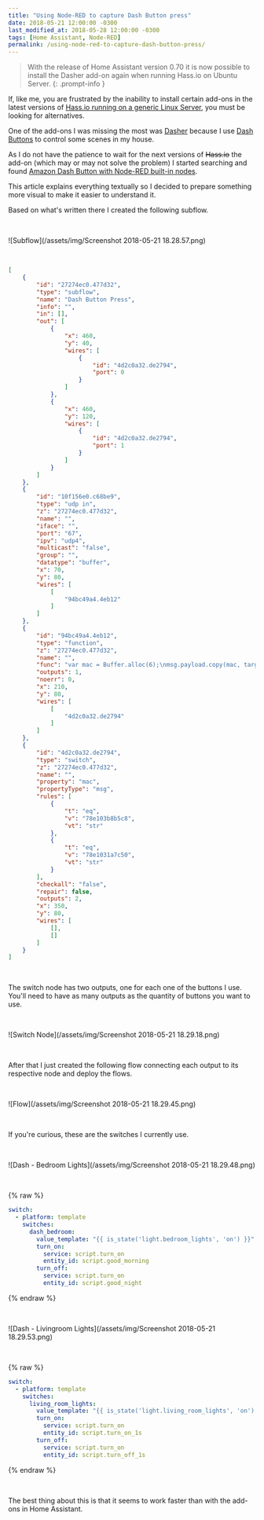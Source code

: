 ```yaml
---
title: "Using Node-RED to capture Dash Button press"
date: 2018-05-21 12:00:00 -0300
last_modified_at: 2018-05-28 12:00:00 -0300
tags: [Home Assistant, Node-RED]
permalink: /using-node-red-to-capture-dash-button-press/
---
```

<!-- markdownlint-disable html -->
> With the release of Home Assistant version 0.70 it is now possible to install the Dasher add-on again when running Hass.io on Ubuntu Server.
{: .prompt-info }

If, like me, you are frustrated by the inability to install certain add-ons in the latest versions of [Hass.io running on a generic Linux Server](https://www.home-assistant.io/hassio/installation/#alternative-install-on-generic-linux-server), you must be looking for alternatives.

One of the add-ons I was missing the most was [Dasher](https://github.com/james-fry/hassio-addons/tree/master/dasher) because I use [Dash Buttons](https://www.amazon.com/ddb/learn-more) to control some scenes in my house.

As I do not have the patience to wait for the next versions of <s>Hass.io</s> the add-on \(which may or may not solve the problem\) I started searching and found [Amazon Dash Button with Node-RED built-in nodes](https://solarhinted.blogspot.com/2017/07/amazon-dash-button-with-node-red-built.html).

This article explains everything textually so I decided to prepare something more visual to make it easier to understand it.

Based on what's written there I created the following subflow.

<br />

![Subflow](/assets/img/Screenshot 2018-05-21 18.28.57.png)

<br />

```json
[
    {
        "id": "27274ec0.477d32",
        "type": "subflow",
        "name": "Dash Button Press",
        "info": "",
        "in": [],
        "out": [
            {
                "x": 460,
                "y": 40,
                "wires": [
                    {
                        "id": "4d2c0a32.de2794",
                        "port": 0
                    }
                ]
            },
            {
                "x": 460,
                "y": 120,
                "wires": [
                    {
                        "id": "4d2c0a32.de2794",
                        "port": 1
                    }
                ]
            }
        ]
    },
    {
        "id": "10f156e0.c68be9",
        "type": "udp in",
        "z": "27274ec0.477d32",
        "name": "",
        "iface": "",
        "port": "67",
        "ipv": "udp4",
        "multicast": "false",
        "group": "",
        "datatype": "buffer",
        "x": 70,
        "y": 80,
        "wires": [
            [
                "94bc49a4.4eb12"
            ]
        ]
    },
    {
        "id": "94bc49a4.4eb12",
        "type": "function",
        "z": "27274ec0.477d32",
        "name": "",
        "func": "var mac = Buffer.alloc(6);\nmsg.payload.copy(mac, targetStart=0, sourceStart=28, sourceEnd=34);\nmsg.mac = mac.toString('hex');\nreturn msg;",
        "outputs": 1,
        "noerr": 0,
        "x": 210,
        "y": 80,
        "wires": [
            [
                "4d2c0a32.de2794"
            ]
        ]
    },
    {
        "id": "4d2c0a32.de2794",
        "type": "switch",
        "z": "27274ec0.477d32",
        "name": "",
        "property": "mac",
        "propertyType": "msg",
        "rules": [
            {
                "t": "eq",
                "v": "78e103b8b5c8",
                "vt": "str"
            },
            {
                "t": "eq",
                "v": "78e1031a7c50",
                "vt": "str"
            }
        ],
        "checkall": "false",
        "repair": false,
        "outputs": 2,
        "x": 350,
        "y": 80,
        "wires": [
            [],
            []
        ]
    }
]
```

<br />

The switch node has two outputs, one for each one of the buttons I use. You'll need to have as many outputs as the quantity of buttons you want to use.

<br />

![Switch Node](/assets/img/Screenshot 2018-05-21 18.29.18.png)

<br />

After that I just created the following flow connecting each output to its respective node and deploy the flows.

<br />

![Flow](/assets/img/Screenshot 2018-05-21 18.29.45.png)

<br />

If you're curious, these are the switches I currently use.

<br />

![Dash - Bedroom Lights](/assets/img/Screenshot 2018-05-21 18.29.48.png)

<br />

{% raw %}

```yaml
switch:
  - platform: template
    switches:
      dash_bedroom:
        value_template: "{{ is_state('light.bedroom_lights', 'on') }}"
        turn_on:
          service: script.turn_on
          entity_id: script.good_morning
        turn_off:
          service: script.turn_on
          entity_id: script.good_night
```

{% endraw %}

<br />

![Dash - Livingroom Lights](/assets/img/Screenshot 2018-05-21 18.29.53.png)

<br />

{% raw %}

```yaml
switch:
  - platform: template
    switches:
      living_room_lights:
        value_template: "{{ is_state('light.living_room_lights', 'on') }}"
        turn_on:
          service: script.turn_on
          entity_id: script.turn_on_1s
        turn_off:
          service: script.turn_on
          entity_id: script.turn_off_1s
```

{% endraw %}

<br />

The best thing about this is that it seems to work faster than with the add-ons in Home Assistant.
